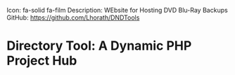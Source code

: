 Icon: fa-solid fa-film
Description: WEbsite for Hosting DVD Blu-Ray Backups
GitHub: https://github.com/Lhorath/DNDTools

# Directory Tool: A Dynamic PHP Project Hub
